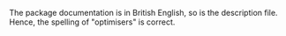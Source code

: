 The package documentation is in British English, so is the description file. 
Hence, the spelling of "optimisers" is correct.